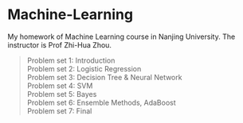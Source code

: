 # Machine-Learning
My homework of Machine Learning course in Nanjing University. The instructor is Prof Zhi-Hua Zhou.

> Problem set 1: Introduction  
> Problem set 2: Logistic Regression  
> Problem set 3: Decision Tree & Neural Network  
> Problem set 4: SVM  
> Problem set 5: Bayes  
> Problem set 6: Ensemble Methods, AdaBoost  
> Problem set 7: Final  

